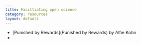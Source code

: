 ```yaml
---
title: Faciltiating open science
category: resources
layout: default
---
```


- [Punished by Rewards](Punished by Rewards) by Alfie Kohn
- 